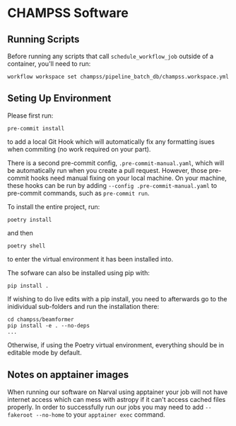 # CHAMPSS Software

## Running Scripts

Before running any scripts that call `schedule_workflow_job` outside of a container, you'll need to run:
```
workflow workspace set champss/pipeline_batch_db/champss.workspace.yml
```

## Seting Up Environment

Please first run:
```
pre-commit install
```
to add a local Git Hook which will automatically fix any formatting isues when commiting (no work required on your part).

There is a second pre-commit config, `.pre-commit-manual.yaml`, which will be automatically run when you create a pull request.
However, those pre-commit hooks need manual fixing on your local machine.
On your machine, these hooks can be run by adding `--config .pre-commit-manual.yaml` to pre-commit commands, such as `pre-commit run`.

To install the entire project, run:
```
poetry install
```
and then
```
poetry shell
```
to enter the virtual environment it has been installed into.

The sofware can also be installed using pip with:
```
pip install .
```

If wishing to do live edits with a pip install, you need to afterwards go to the inidividual sub-folders and run the installation there:
```
cd champss/beamformer
pip install -e . --no-deps
...
```
Otherwise, if using the Poetry virtual environment, everything should be in editable mode by default.


## Notes on apptainer images

When running our software on Narval using apptainer your job will not have internet access which can mess with astropy if it can't access cached files properly.
In order to successfully run our jobs you may need to add `--fakeroot --no-home` to your `apptainer exec` command.
